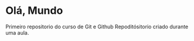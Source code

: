 # Olá, Mundo
Primeiro repositorio do curso de Git e Github
Repoditósitorio criado durante uma aula.
